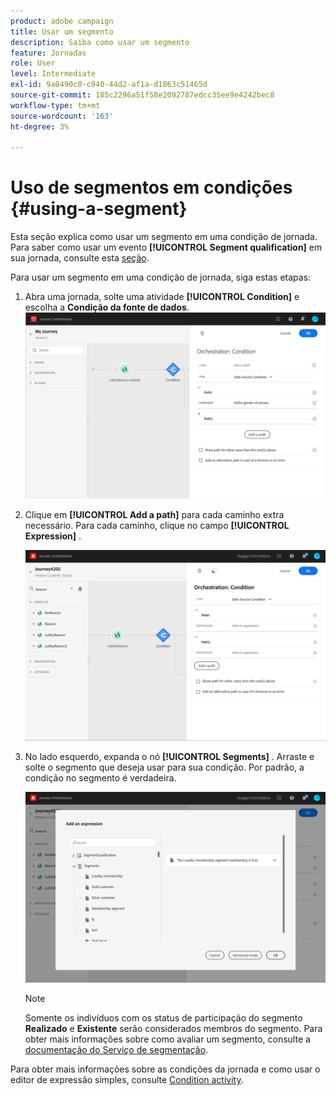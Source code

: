 ```yaml
---
product: adobe campaign
title: Usar um segmento
description: Saiba como usar um segmento
feature: Jornadas
role: User
level: Intermediate
exl-id: 9a0490c8-c940-44d2-af1a-d1863c51465d
source-git-commit: 185c2296a51f58e2092787edcc35ee9e4242bec8
workflow-type: tm+mt
source-wordcount: '163'
ht-degree: 3%

---
```


# Uso de segmentos em condições {#using-a-segment}

Esta seção explica como usar um segmento em uma condição de jornada. Para saber como usar um evento **[!UICONTROL Segment qualification]** em sua jornada, consulte esta [seção](../building-journeys/segment-qualification-events.md).

Para usar um segmento em uma condição de jornada, siga estas etapas:

1. Abra uma jornada, solte uma atividade **[!UICONTROL Condition]** e escolha a **Condição da fonte de dados**.
   ![](../assets/journey47.png)

1. Clique em **[!UICONTROL Add a path]** para cada caminho extra necessário. Para cada caminho, clique no campo **[!UICONTROL Expression]** .

   ![](../assets/segment3.png)

1. No lado esquerdo, expanda o nó **[!UICONTROL Segments]** . Arraste e solte o segmento que deseja usar para sua condição. Por padrão, a condição no segmento é verdadeira.

   ![](../assets/segment4.png)

   >[!NOTE]
   >
   >Somente os indivíduos com os status de participação do segmento **Realizado** e **Existente** serão considerados membros do segmento. Para obter mais informações sobre como avaliar um segmento, consulte a [documentação do Serviço de segmentação](https://experienceleague.adobe.com/docs/experience-platform/segmentation/tutorials/evaluate-a-segment.html?lang=en#interpret-segment-results).

Para obter mais informações sobre as condições da jornada e como usar o editor de expressão simples, consulte [Condition activity](../building-journeys/condition-activity.md#about_condition).

